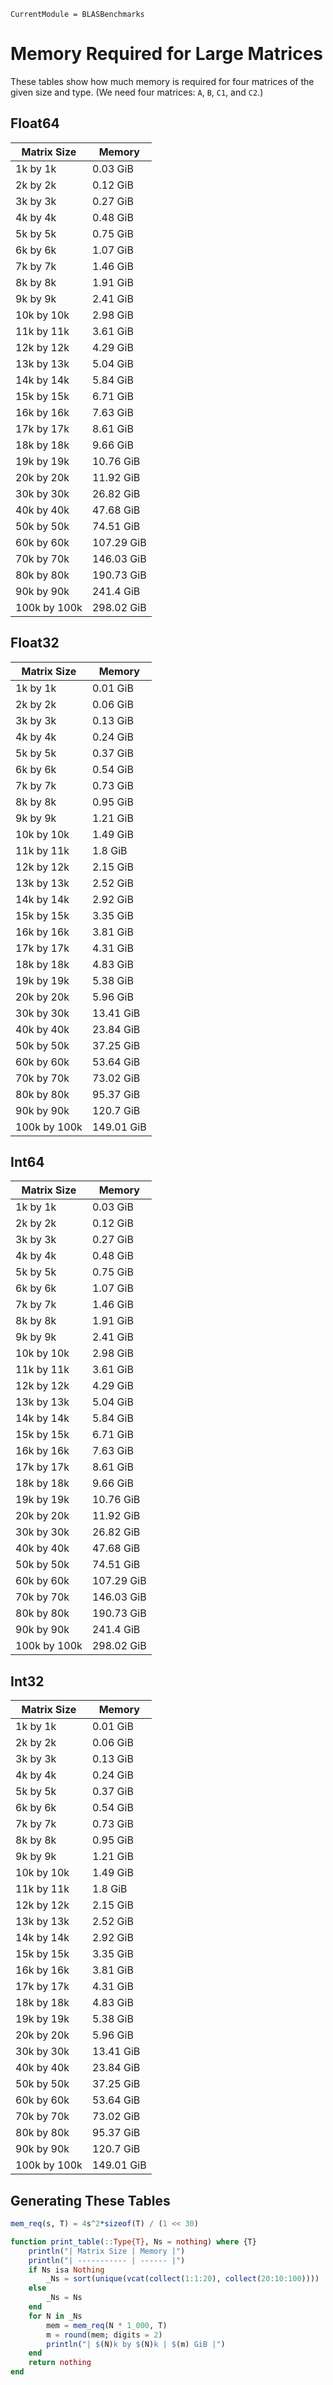 ```@meta
CurrentModule = BLASBenchmarks
```

# Memory Required for Large Matrices

These tables show how much memory is required for four matrices of the given size and type. (We need four matrices: `A`, `B`, `C1`, and `C2`.)

## Float64

| Matrix Size | Memory |
| ----------- | ------ |
| 1k by 1k | 0.03 GiB |
| 2k by 2k | 0.12 GiB |
| 3k by 3k | 0.27 GiB |
| 4k by 4k | 0.48 GiB |
| 5k by 5k | 0.75 GiB |
| 6k by 6k | 1.07 GiB |
| 7k by 7k | 1.46 GiB |
| 8k by 8k | 1.91 GiB |
| 9k by 9k | 2.41 GiB |
| 10k by 10k | 2.98 GiB |
| 11k by 11k | 3.61 GiB |
| 12k by 12k | 4.29 GiB |
| 13k by 13k | 5.04 GiB |
| 14k by 14k | 5.84 GiB |
| 15k by 15k | 6.71 GiB |
| 16k by 16k | 7.63 GiB |
| 17k by 17k | 8.61 GiB |
| 18k by 18k | 9.66 GiB |
| 19k by 19k | 10.76 GiB |
| 20k by 20k | 11.92 GiB |
| 30k by 30k | 26.82 GiB |
| 40k by 40k | 47.68 GiB |
| 50k by 50k | 74.51 GiB |
| 60k by 60k | 107.29 GiB |
| 70k by 70k | 146.03 GiB |
| 80k by 80k | 190.73 GiB |
| 90k by 90k | 241.4 GiB |
| 100k by 100k | 298.02 GiB |

## Float32

| Matrix Size | Memory |
| ----------- | ------ |
| 1k by 1k | 0.01 GiB |
| 2k by 2k | 0.06 GiB |
| 3k by 3k | 0.13 GiB |
| 4k by 4k | 0.24 GiB |
| 5k by 5k | 0.37 GiB |
| 6k by 6k | 0.54 GiB |
| 7k by 7k | 0.73 GiB |
| 8k by 8k | 0.95 GiB |
| 9k by 9k | 1.21 GiB |
| 10k by 10k | 1.49 GiB |
| 11k by 11k | 1.8 GiB |
| 12k by 12k | 2.15 GiB |
| 13k by 13k | 2.52 GiB |
| 14k by 14k | 2.92 GiB |
| 15k by 15k | 3.35 GiB |
| 16k by 16k | 3.81 GiB |
| 17k by 17k | 4.31 GiB |
| 18k by 18k | 4.83 GiB |
| 19k by 19k | 5.38 GiB |
| 20k by 20k | 5.96 GiB |
| 30k by 30k | 13.41 GiB |
| 40k by 40k | 23.84 GiB |
| 50k by 50k | 37.25 GiB |
| 60k by 60k | 53.64 GiB |
| 70k by 70k | 73.02 GiB |
| 80k by 80k | 95.37 GiB |
| 90k by 90k | 120.7 GiB |
| 100k by 100k | 149.01 GiB |

## Int64

| Matrix Size | Memory |
| ----------- | ------ |
| 1k by 1k | 0.03 GiB |
| 2k by 2k | 0.12 GiB |
| 3k by 3k | 0.27 GiB |
| 4k by 4k | 0.48 GiB |
| 5k by 5k | 0.75 GiB |
| 6k by 6k | 1.07 GiB |
| 7k by 7k | 1.46 GiB |
| 8k by 8k | 1.91 GiB |
| 9k by 9k | 2.41 GiB |
| 10k by 10k | 2.98 GiB |
| 11k by 11k | 3.61 GiB |
| 12k by 12k | 4.29 GiB |
| 13k by 13k | 5.04 GiB |
| 14k by 14k | 5.84 GiB |
| 15k by 15k | 6.71 GiB |
| 16k by 16k | 7.63 GiB |
| 17k by 17k | 8.61 GiB |
| 18k by 18k | 9.66 GiB |
| 19k by 19k | 10.76 GiB |
| 20k by 20k | 11.92 GiB |
| 30k by 30k | 26.82 GiB |
| 40k by 40k | 47.68 GiB |
| 50k by 50k | 74.51 GiB |
| 60k by 60k | 107.29 GiB |
| 70k by 70k | 146.03 GiB |
| 80k by 80k | 190.73 GiB |
| 90k by 90k | 241.4 GiB |
| 100k by 100k | 298.02 GiB |

## Int32

| Matrix Size | Memory |
| ----------- | ------ |
| 1k by 1k | 0.01 GiB |
| 2k by 2k | 0.06 GiB |
| 3k by 3k | 0.13 GiB |
| 4k by 4k | 0.24 GiB |
| 5k by 5k | 0.37 GiB |
| 6k by 6k | 0.54 GiB |
| 7k by 7k | 0.73 GiB |
| 8k by 8k | 0.95 GiB |
| 9k by 9k | 1.21 GiB |
| 10k by 10k | 1.49 GiB |
| 11k by 11k | 1.8 GiB |
| 12k by 12k | 2.15 GiB |
| 13k by 13k | 2.52 GiB |
| 14k by 14k | 2.92 GiB |
| 15k by 15k | 3.35 GiB |
| 16k by 16k | 3.81 GiB |
| 17k by 17k | 4.31 GiB |
| 18k by 18k | 4.83 GiB |
| 19k by 19k | 5.38 GiB |
| 20k by 20k | 5.96 GiB |
| 30k by 30k | 13.41 GiB |
| 40k by 40k | 23.84 GiB |
| 50k by 50k | 37.25 GiB |
| 60k by 60k | 53.64 GiB |
| 70k by 70k | 73.02 GiB |
| 80k by 80k | 95.37 GiB |
| 90k by 90k | 120.7 GiB |
| 100k by 100k | 149.01 GiB |

## Generating These Tables

```julia
mem_req(s, T) = 4s^2*sizeof(T) / (1 << 30)

function print_table(::Type{T}, Ns = nothing) where {T}
    println("| Matrix Size | Memory |")
    println("| ----------- | ------ |")
    if Ns isa Nothing
        _Ns = sort(unique(vcat(collect(1:1:20), collect(20:10:100))))
    else
        _Ns = Ns
    end
    for N in _Ns
        mem = mem_req(N * 1_000, T)
        m = round(mem; digits = 2)
        println("| $(N)k by $(N)k | $(m) GiB |")
    end
    return nothing
end
```
